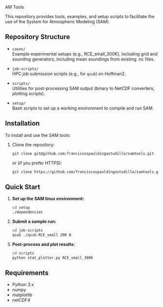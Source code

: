 AM Tools

This repository provides tools, examples, and setup scripts to facilitate the use of the System for Atmospheric Modeling (SAM).

## Repository Structure

- `cases/`  
  Example experimental setups (e.g., RCE_small_300K), including grid and sounding generators, including mean soundings from existing .nc files. 

- `job-scripts/`  
  HPC job submission scripts (e.g., for `qsub`) on Hoffman2.

- `scripts/`  
  Utilities for post-processing SAM output (binary to NetCDF converters, plotting scripts).

- `setup/`  
  Bash scripts to set up a working environment to compile and run SAM.

## Installation 

To install and use the SAM tools:

1. Clone the repository:

    ```bash
    git clone git@github.com:franciscospauldingastudillo/samtools.git
    ```

    or (if you prefer HTTPS):

    ```bash
    git clone https://github.com/franciscospauldingastudillo/samtools.git
    ```

## Quick Start

1. **Set up the SAM linux environment:**

    ```bash
    cd setup
    ./dependencies
    ```

2. **Submit a sample run:**

    ```bash
    cd job-scripts
    qsub ./qsub-RCE_small 300 0
    ```

3. **Post-process and plot results:**

    ```bash
    cd scripts
    python stat_plotter.py RCE_small_300K
    ```

## Requirements

- Python 3.x
- numpy
- matplotlib
- netCDF4

